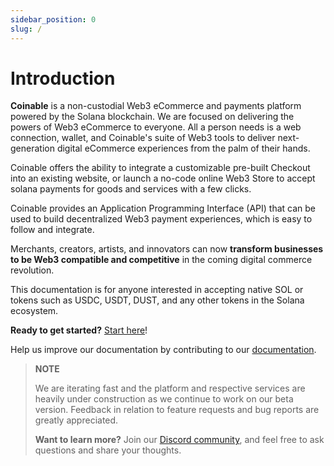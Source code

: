 ```yaml
---
sidebar_position: 0
slug: /
---
```


# Introduction

**Coinable** is a non-custodial Web3 eCommerce and payments platform powered by the Solana blockchain. We are focused on delivering the powers of Web3 eCommerce to everyone. All a person needs is a web connection, wallet, and Coinable's suite of Web3 tools to deliver next-generation digital eCommerce experiences from the palm of their hands.

Coinable offers the ability to integrate a customizable pre-built Checkout into an existing website, or launch a no-code online Web3 Store to accept solana payments for goods and services with a few clicks.

Coinable provides an Application Programming Interface (API) that can be used to build decentralized Web3 payment experiences, which is easy to follow and integrate.

Merchants, creators, artists, and innovators can now **transform businesses to be Web3 compatible and competitive** in the coming digital commerce revolution.

This documentation is for anyone interested in accepting native SOL or tokens such as USDC, USDT, DUST, and any other tokens in the Solana ecosystem.

**Ready to get started?** [Start here](/guides/start-here)!

Help us improve our documentation by contributing to our [documentation](https://github.com/coinable/coinable-docs).

> **NOTE**
>
> We are iterating fast and the platform and respective services are heavily under construction as we continue to work on our beta version.
> Feedback in relation to feature requests and bug reports are greatly appreciated.
>
> **Want to learn more?** Join our [Discord community](https://discord.gg/RgU669RNRk), and feel free to ask questions and share your thoughts.
